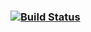 ###    [![Build Status](https://travis-ci.org/AtlasOfLivingAustralia/generic-bie.svg?branch=master)](https://travis-ci.org/AtlasOfLivingAustralia/generic-bie)

